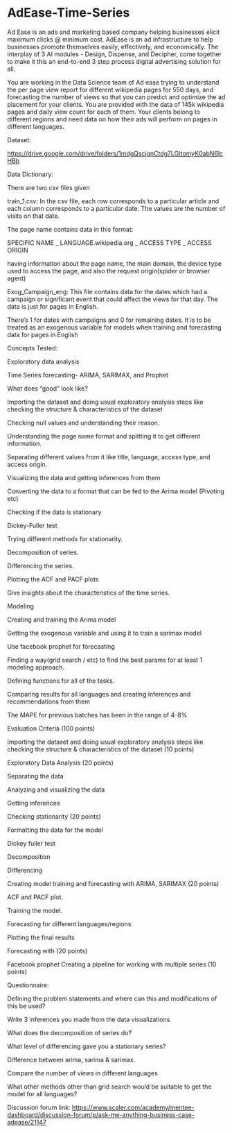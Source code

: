 # AdEase-Time-Series

Ad Ease is an ads and marketing based company helping businesses elicit maximum clicks @ minimum cost. AdEase is an ad infrastructure to help businesses promote themselves easily, effectively, and economically. The interplay of 3 AI modules - Design, Dispense, and Decipher, come together to make it this an end-to-end 3 step process digital advertising solution for all.

You are working in the Data Science team of Ad ease trying to understand the per page view report for different wikipedia pages for 550 days, and forecasting the number of views so that you can predict and optimize the ad placement for your clients. You are provided with the data of 145k wikipedia pages and daily view count for each of them. Your clients belong to different regions and need data on how their ads will perform on pages in different languages.


Dataset:

https://drive.google.com/drive/folders/1mdgQscjqnCtdg7LGItomyK0abN6lcHBb


Data Dictionary:

There are two csv files given

train_1.csv: In the csv file, each row corresponds to a particular article and each column corresponds to a particular date. The values are the number of visits on that date.

The page name contains data in this format:

SPECIFIC NAME _ LANGUAGE.wikipedia.org _ ACCESS TYPE _ ACCESS ORIGIN

having information about the page name, the main domain, the device type used to access the page, and also the request origin(spider or browser agent)


Exog_Campaign_eng: This file contains data for the dates which had a campaign or significant event that could affect the views for that day. The data is just for pages in English.

There’s 1 for dates with campaigns and 0 for remaining dates. It is to be treated as an exogenous variable for models when training and forecasting data for pages in English



Concepts Tested:

Exploratory data analysis

Time Series forecasting- ARIMA, SARIMAX, and Prophet


What does “good” look like?

Importing the dataset and doing usual exploratory analysis steps like checking the structure & characteristics of the dataset

Checking null values and understanding their reason.

Understanding the page name format and splitting it to get different information.

Separating different values from it like title, language, access type, and access origin.

Visualizing the data and getting inferences from them

Converting the data to a format that can be fed to the Arima model (Pivoting etc)

Checking if the data is stationary

Dickey-Fuller test

Trying different methods for stationarity.

Decomposition of series.

Differencing the series.

Plotting the ACF and PACF plots

Give insights about the characteristics of the time series.

Modeling

Creating and training the Arima model

Getting the exogenous variable and using it to train a sarimax model

Use facebook prophet for forecasting


Finding a way(grid search / etc) to find the best params for at least 1 modeling approach.

Defining functions for all of the tasks.

Comparing results for all languages and creating inferences and recommendations from them

The MAPE for previous batches has been in the range of 4-8%


Evaluation Criteria (100 points)

Importing the dataset and doing usual exploratory analysis steps like checking the structure & characteristics of the dataset (10 points)

Exploratory Data Analysis (20 points)

Separating the data

Analyzing and visualizing the data

Getting inferences

Checking stationarity (20 points)

Formatting the data for the model

Dickey fuller test

Decomposition

Differencing

Creating model training and forecasting with ARIMA, SARIMAX (20 points)

ACF and PACF plot.

Training the model.

Forecasting for different languages/regions.

Plotting the final results

Forecasting with (20 points)

Facebook prophet
Creating a pipeline for working with multiple series (10 points)


Questionnaire:

Defining the problem statements and where can this and modifications of this be used?

Write 3 inferences you made from the data visualizations

What does the decomposition of series do?

What level of differencing gave you a stationary series?

Difference between arima, sarima & sarimax.

Compare the number of views in different languages

What other methods other than grid search would be suitable to get the model for all languages?


Discussion forum link: https://www.scaler.com/academy/mentee-dashboard/discussion-forum/p/ask-me-anything-business-case-adease/21147
